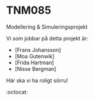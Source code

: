 # TNM085
Modellering &amp; Simuleringsprojekt

Vi som jobbar på detta projekt är:
* [Frans Johansson]
* [Moa Gutenwik] 
* [Frida Hartman] 
* [Nisse Bergman] 


Här ska vi ha roligt sörru!

:octocat:
